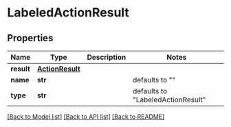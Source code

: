 # LabeledActionResult

## Properties
Name | Type | Description | Notes
------------ | ------------- | ------------- | -------------
**result** | [**ActionResult**](ActionResult.md) |  | 
**name** | **str** |  | defaults to ""
**type** | **str** |  | defaults to "LabeledActionResult"

[[Back to Model list]](../README.md#documentation-for-models) [[Back to API list]](../README.md#documentation-for-api-endpoints) [[Back to README]](../README.md)


